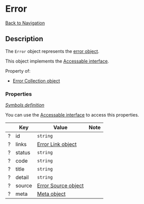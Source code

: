 # Error
[Back to Navigation](README.md)

## Description

The `Error` object represents the [error object](http://jsonapi.org/format/#error-objects).

This object implements the [Accessable interface](objects-introduction.md#value-access).

Property of:
- [Error Collection object](objects-error-collection.md)

### Properties

_[Symbols definition](objects-introduction.md#symbols)_

You can use the [Accessable interface](objects-introduction.md#value-access) to access this properties.

|     | Key | Value | Note |
| --- | --- | ----- | ---- |
| ?   | id | `string` | |
| ?   | links | [Error Link object](objects-error-link.md) | |
| ?   | status | `string` | |
| ?   | code | `string` | |
| ?   | title | `string` | |
| ?   | detail | `string` | |
| ?   | source | [Error Source object](objects-error-source.md) | |
| ?   | meta | [Meta object](objects-meta.md) | |
